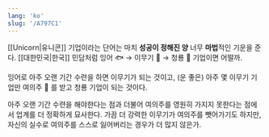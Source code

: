 ```yaml
---
lang: 'ko'
slug: '/A797C1'
---
```


[[Unicorn|유니콘]] 기업이라는 단어는 마치 **성공이 정해진 양** 너무 **마법**적인 기운을 준다. [[대한민국|한국]] 민담처럼 잉어 🐟 → 이무기 🐍 → 청룡 🐉 기업이면 어떨까.

잉어로 아주 오랜 기간 수련을 하면 이무기가 되는 것이고, (운 좋은) 아주 몇 이무기 기업만 여의주 🔮 를 받고 청룡 기업이 되는 것이다.

아주 오랜 기간 수련을 해야한다는 점과 더불어 여의주를 영원히 가지지 못한다는 점에서 업계를 더 정확하게 묘사한다. 가끔 더 강력한 이무기가 여의주를 뺏어가기도 하지만, 자신의 실수로 여의주를 스스로 잃어버리는 경우가 더 많지 않은가.
